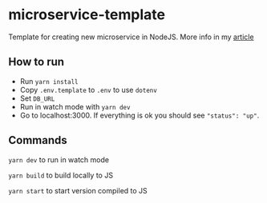 # microservice-template

Template for creating new microservice in NodeJS. More info in my [article](https://medium.com/@szczerbicki.pawel/master-clean-architecture-in-nodejs-5de7407b3b90)

## How to run
* Run `yarn install`
* Copy `.env.template` to `.env` to use `dotenv`
* Set `DB_URL`
* Run in watch mode with `yarn dev`
* Go to localhost:3000. If everything is ok you should see `"status": "up"`.


## Commands
`yarn dev` to run in watch mode

`yarn build` to build locally to JS

`yarn start` to start version compiled to JS
